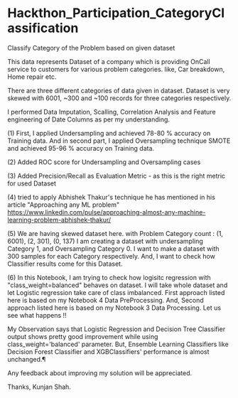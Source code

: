 # Hackthon_Participation_CategoryClassification
Classify Category of the Problem based on given dataset

This data represents Dataset of a company which is providing OnCall service to customers for various problem categories.
like, Car breakdown, Home repair etc.

There are three different categories of data given in dataset. Dataset is very skewed with 6001, ~300 and ~100 records for three categories respectively.

I performed Data Imputation, Scalling, Correlation Analysis and Feature engineering of Date Columns as per my understanding.

(1) First, I applied Undersampling and achieved 78-80 % accuracy on Training data.
And in second part, I applied Oversampling technique SMOTE and achieved 95-96 % accuracy on Training data.

(2) Added ROC score for Undersampling and Oversampling cases

(3) Added Precision/Recall as Evaluation Metric - as this is the right metric for used Dataset

(4)  tried to apply Abhishek Thakur's technique he has mentioned in his article "Approaching any ML problem"
https://www.linkedin.com/pulse/approaching-almost-any-machine-learning-problem-abhishek-thakur/

(5)  We are having skewed dataset here. with Problem Category count : (1, 6001), (2, 301), (0, 137) I am creating a dataset with undersampling Category 1, and Oversampling Category 0. I want to make a dataset with 300 samples for each Category respectively. And, I want to check how Classifier results come for this Dataset.

(6)  In this Notebook, I am trying to check how logisitc regression with "class_weight=balanced" behaves on dataset. I will take whole dataset and let Logistic regression take care of class imbalanced. First approach listed here is based on my Notebook 4 Data PreProcessing. And, Second approach listed here is based on my Notebook 3 Data Processing. Let us see what happens !!

My Observation says that Logistic Regression and Decision Tree Classifier output shows pretty good improvement while using class_weight='balanced' parameter.
But, Ensemble Learning Classifiers like Decision Forest Classifier and XGBClassifiers' performance is almost unchanged.¶

Any feedback about improving my solution will be appreciated.

Thanks,
Kunjan Shah.
